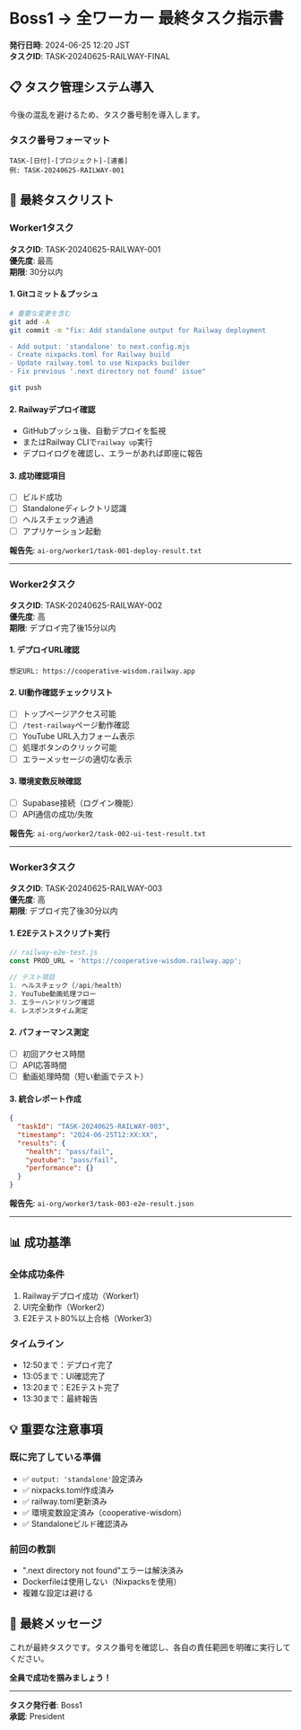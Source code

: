 # Boss1 → 全ワーカー 最終タスク指示書
**発行日時**: 2024-06-25 12:20 JST  
**タスクID**: TASK-20240625-RAILWAY-FINAL

## 📋 タスク管理システム導入

今後の混乱を避けるため、タスク番号制を導入します。

### タスク番号フォーマット
```
TASK-[日付]-[プロジェクト]-[連番]
例: TASK-20240625-RAILWAY-001
```

## 🎯 最終タスクリスト

### Worker1タスク
**タスクID**: TASK-20240625-RAILWAY-001  
**優先度**: 最高  
**期限**: 30分以内

#### 1. Gitコミット＆プッシュ
```bash
# 重要な変更を含む
git add -A
git commit -m "fix: Add standalone output for Railway deployment

- Add output: 'standalone' to next.config.mjs
- Create nixpacks.toml for Railway build
- Update railway.toml to use Nixpacks builder
- Fix previous '.next directory not found' issue"

git push
```

#### 2. Railwayデプロイ確認
- GitHubプッシュ後、自動デプロイを監視
- またはRailway CLIで`railway up`実行
- デプロイログを確認し、エラーがあれば即座に報告

#### 3. 成功確認項目
- [ ] ビルド成功
- [ ] Standaloneディレクトリ認識
- [ ] ヘルスチェック通過
- [ ] アプリケーション起動

**報告先**: `ai-org/worker1/task-001-deploy-result.txt`

---

### Worker2タスク
**タスクID**: TASK-20240625-RAILWAY-002  
**優先度**: 高  
**期限**: デプロイ完了後15分以内

#### 1. デプロイURL確認
```
想定URL: https://cooperative-wisdom.railway.app
```

#### 2. UI動作確認チェックリスト
- [ ] トップページアクセス可能
- [ ] `/test-railway`ページ動作確認
- [ ] YouTube URL入力フォーム表示
- [ ] 処理ボタンのクリック可能
- [ ] エラーメッセージの適切な表示

#### 3. 環境変数反映確認
- [ ] Supabase接続（ログイン機能）
- [ ] API通信の成功/失敗

**報告先**: `ai-org/worker2/task-002-ui-test-result.txt`

---

### Worker3タスク  
**タスクID**: TASK-20240625-RAILWAY-003  
**優先度**: 高  
**期限**: デプロイ完了後30分以内

#### 1. E2Eテストスクリプト実行
```javascript
// railway-e2e-test.js
const PROD_URL = 'https://cooperative-wisdom.railway.app';

// テスト項目
1. ヘルスチェック（/api/health）
2. YouTube動画処理フロー
3. エラーハンドリング確認
4. レスポンスタイム測定
```

#### 2. パフォーマンス測定
- [ ] 初回アクセス時間
- [ ] API応答時間
- [ ] 動画処理時間（短い動画でテスト）

#### 3. 統合レポート作成
```json
{
  "taskId": "TASK-20240625-RAILWAY-003",
  "timestamp": "2024-06-25T12:XX:XX",
  "results": {
    "health": "pass/fail",
    "youtube": "pass/fail",
    "performance": {}
  }
}
```

**報告先**: `ai-org/worker3/task-003-e2e-result.json`

---

## 📊 成功基準

### 全体成功条件
1. Railwayデプロイ成功（Worker1）
2. UI完全動作（Worker2）
3. E2Eテスト80%以上合格（Worker3）

### タイムライン
- 12:50まで：デプロイ完了
- 13:05まで：UI確認完了
- 13:20まで：E2Eテスト完了
- 13:30まで：最終報告

## 💡 重要な注意事項

### 既に完了している準備
- ✅ `output: 'standalone'`設定済み
- ✅ nixpacks.toml作成済み
- ✅ railway.toml更新済み
- ✅ 環境変数設定済み（cooperative-wisdom）
- ✅ Standaloneビルド確認済み

### 前回の教訓
- ".next directory not found"エラーは解決済み
- Dockerfileは使用しない（Nixpacksを使用）
- 複雑な設定は避ける

## 🚀 最終メッセージ

これが最終タスクです。タスク番号を確認し、各自の責任範囲を明確に実行してください。

**全員で成功を掴みましょう！**

---
**タスク発行者**: Boss1  
**承認**: President